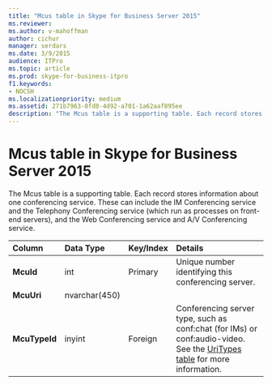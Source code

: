 ```yaml
---
title: "Mcus table in Skype for Business Server 2015"
ms.reviewer: 
ms.author: v-mahoffman
author: cichur
manager: serdars
ms.date: 3/9/2015
audience: ITPro
ms.topic: article
ms.prod: skype-for-business-itpro
f1.keywords:
- NOCSH
ms.localizationpriority: medium
ms.assetid: 271b7963-8fd8-4d92-a701-1a62aaf895ee
description: "The Mcus table is a supporting table. Each record stores information about one conferencing service. These can include the IM Conferencing service and the Telephony Conferencing service (which run as processes on front-end servers), and the Web Conferencing service and A/V Conferencing service."
---
```


# Mcus table in Skype for Business Server 2015
 
The Mcus table is a supporting table. Each record stores information about one conferencing service. These can include the IM Conferencing service and the Telephony Conferencing service (which run as processes on front-end servers), and the Web Conferencing service and A/V Conferencing service. 
  
|**Column**|**Data Type**|**Key/Index**|**Details**|
|:-----|:-----|:-----|:-----|
|**McuId** <br/> |int  <br/> |Primary  <br/> |Unique number identifying this conferencing server.  <br/> |
|**McuUri** <br/> |nvarchar(450)  <br/> | <br/> | <br/> |
|**McuTypeId** <br/> |inyint  <br/> | Foreign <br/> |Conferencing server type, such as conf:chat (for IMs) or conf:audio-video. See the [UriTypes table](uritypes.md) for more information. <br/> |
   

